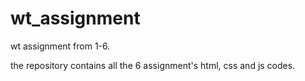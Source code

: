 # wt_assignment
wt assignment from 1-6.

the repository contains all the 6 assignment's html, css and js codes.
